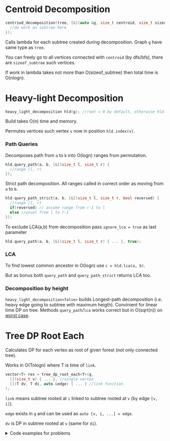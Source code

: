 # Centroid Decomposition
```c++
centriod_decomposition(tree, [&](auto &g, size_t centroid, size_t sizeof_subtree) {
  //do work on subtree here
});
```
Calls lambda for each subtree created during decomposition. Graph `g` have same type as `tree`.

You can freely go to all vertices connected with `centroid` (by dfs/bfs), there are `sizeof_subtree` such vertices.

If work in lambda takes not more than O(sizeof_subtree) then total time is O(nlogn).


# Heavy-light Decomposition

```c++
heavy_light_decomposition hld(g); //root = 0 by default, otherwise hld(g, root)
```
Build takes O(n) time and memory.

Permutes vertices such vertex `v` now in position `hld.index(v)`.

### Path Queries
Decomposes path from `a` to `b` into O(logn) ranges from permutation.
```c++
hld.query_path(a, b, [&](size_t l, size_t r) {
  //range [l, r)
});
```

Strict path decomposition. All ranges called in correct order as moving from `a` to `b`.
```c++
hld.query_path_strict(a, b, [&](size_t l, size_t r, bool reversed) {
  //range [l, r)
  if(reversed) // assume range from r-1 to l
  else //usual from l to r-1
});
```

To exclude LCA(a,b) from decomposition pass `ignore_lca = true` as last parameter
```c++
hld.query_path(a, b, [&](size_t l, size_t r) { ... }, true);
```

### LCA
To find lowest common ancestor in O(logn) use `c = hld.lca(a, b)`.

But as bonus both `query_path` and `query_path_strict` returns LCA too.

### Decomposition by height
`heavy_light_decomposition<false>` builds Longest-path decomposition (i.e. heavy edge going to subtree with maximum heigth). 
Convinient for linear time DP on tree. 
Methods `query_path`/`lca` works correct but in O(sqrt(n)) on [worst case](https://codeforces.com/blog/entry/75410).


# Tree DP Root Each
Calculates DP for each vertex as root of given forest (not only connected tree).

Works in O(Tnlogn) where T is time of `link`.

```c++
vector<T> res = tree_dp_root_each<T>(g,
  [](size_t v) { ... }, //single vertex
  [](T dv, T di, auto &edge) { ... } //link function
);
```

`link` means subtree rooted at `i` linked to subtree rooted at `v` (by edge `[v, i]`).

`edge` exists in `g` and can be used as `auto [v, i, ...] = edge`.

`dv` is DP in subtree rooted at `v` (same for `di`).

<details>
<summary>Code examples for problems</summary>

Diameter of forest
```c++
auto res = tree_dp_root_each<int>(g,
  [](size_t v) { return 1; },
  [](int dv, int di, ...) { return max(dv, di+1); }
);
int diam = *max_element(begin(res), end(res));
```

[codeforces 1324F](https://codeforces.com/contest/1324/problem/F): Best subtree by balance
```c++
auto res = tree_dp_root_each<int>(g,
  [&](size_t v){ return a[v] ? 1 : -1; },
  [](int dv, int di, ...) { return dv + max(di, 0); }
);
```

[atcoder](https://atcoder.jp/contests/dp/tasks/dp_v): Count of black connected subtrees
```c++
auto res = tree_dp_root_each<mint>(g,
  [](size_t v) { return 1; },
  [](mint dv, mint di, ...) { return dv * (di+1); }
);
```

[codeforces 960E](https://codeforces.com/contest/960/problem/E): +- sum of all paths
```c++
struct S {
  mint sum, cnt; //sum/count of paths started from root
};

auto res = tree_dp_root_each<S>(g,
  [&](size_t v) { return S{a[v], 1}; },
  [&](S dv, S di, auto &edge) {
    auto [v, i] = edge;
    return S{
      dv.sum + a[v] * di.cnt - di.sum,
      dv.cnt + di.cnt
    };
  }
);
```
</details>
    